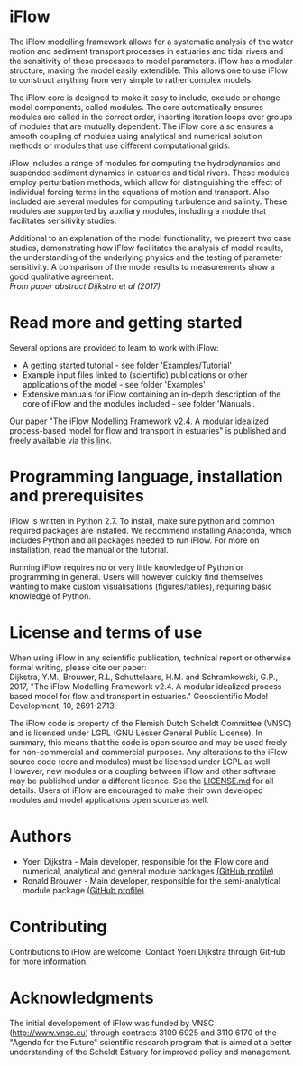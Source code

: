 # iFlow
The iFlow modelling framework allows for a systematic analysis of the water motion and sediment transport processes in estuaries and tidal rivers and the sensitivity of these processes to model parameters. iFlow has a modular structure, making the model easily extendible. This allows one to use iFlow to construct anything from very simple to rather complex models. 

The iFlow core is designed to make it easy to include, exclude or change model components, called modules. The core automatically ensures modules are called in the correct order, inserting iteration loops over groups of modules that are mutually dependent. The iFlow core also ensures a smooth coupling of modules using analytical and numerical solution methods or modules that use different computational grids.

iFlow includes a range of modules for computing the hydrodynamics and suspended sediment dynamics in estuaries and tidal rivers. These modules employ perturbation methods, which allow for distinguishing the effect of individual forcing terms in the equations of motion and transport. Also included are several modules for computing turbulence and salinity. These modules are supported by auxiliary modules, including a module that facilitates sensitivity studies. 

Additional to an explanation of the model functionality, we present two case studies, demonstrating how iFlow facilitates the analysis of model results, the understanding of the underlying physics and the testing of parameter sensitivity. A comparison of the model results to measurements show a good qualitative agreement.   
 *From paper abstract Dijkstra et al (2017)*

# Read more and getting started
Several options are provided to learn to work with iFlow: 
* A getting started tutorial - see folder 'Examples/Tutorial'
* Example input files linked to (scientific) publications or other applications of the model - see folder 'Examples'
* Extensive manuals for iFlow containing an in-depth description of the core of iFlow and the modules included - see folder 'Manuals'. 

Our paper "The iFlow Modelling Framework v2.4. A modular idealized process-based model for flow and transport in estuaries" is published and freely available via [this link](https://doi.org/10.5194/gmd-10-2691-2017).

# Programming language, installation and prerequisites
iFlow is written in Python 2.7. To install, make sure python and common required packages are installed. We recommend installing Anaconda, which includes Python and all packages needed to run iFlow. For more on installation, read the manual or the tutorial.

Running iFlow requires no or very little knowledge of Python or programming in general. Users will however quickly find themselves wanting to make custom visualisations (figures/tables), requiring basic knowledge of Python. 

# License and terms of use
When using iFlow in any scientific publication, technical report or otherwise formal writing, please cite our paper:  
Dijkstra, Y.M., Brouwer, R.L, Schuttelaars, H.M. and Schramkowski, G.P., 2017, "The iFlow Modelling Framework v2.4. A modular idealized process-based model for flow and transport in estuaries." Geoscientific Model Development, 10, 2691-2713.

The iFlow code is property of the Flemish Dutch Scheldt Committee (VNSC) and is licensed under LGPL (GNU Lesser General Public License). In summary, this means that the code is open source and may be used freely for non-commercial and commercial purposes. Any alterations to the iFlow source code (core and modules) must be licensed under LGPL as well. However, new modules or a coupling between iFlow and other software may be published under a different licence. See the [LICENSE.md](LICENSE.md) for all details. Users of iFlow are encouraged to make their own developed modules and model applications open source as well. 

# Authors
* Yoeri Dijkstra - Main developer, responsible for the iFlow core and numerical, analytical and general module packages [(GitHub profile)](https://github.com/YoeriDijkstra) 
* Ronald Brouwer - Main developer, responsible for the semi-analytical module package [(GitHub profile)](https://github.com/rlbrouwer) 

# Contributing
Contributions to iFlow are welcome. Contact Yoeri Dijkstra through GitHub for more information.

# Acknowledgments
The initial developement of iFlow was funded by VNSC (http://www.vnsc.eu) through contracts 3109 6925 and 3110 6170 of the "Agenda for the Future" scientific research program that is aimed at a better understanding of the Scheldt Estuary for improved policy and management. 

